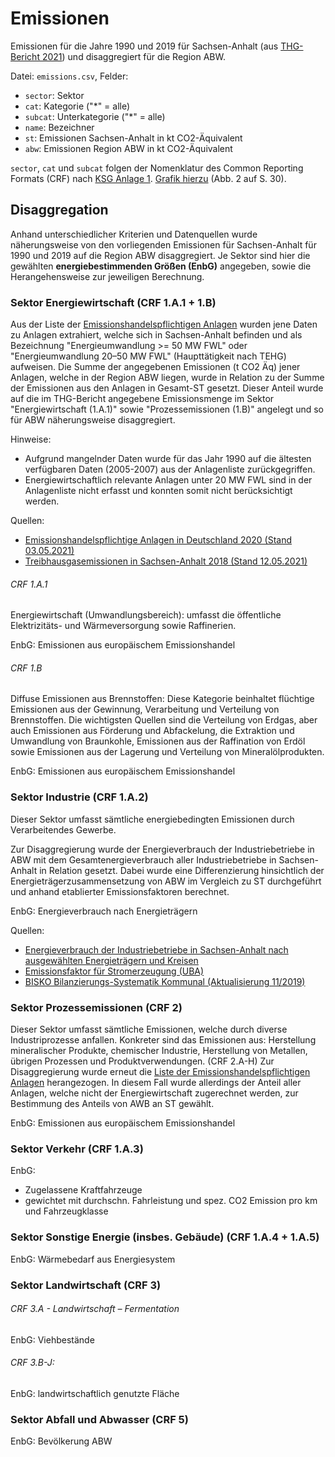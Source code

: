 # Emissionen
Emissionen für die Jahre 1990 und 2019 für Sachsen-Anhalt (aus
[THG-Bericht 2021](https://lau.sachsen-anhalt.de/fileadmin/Bibliothek/Politik_und_Verwaltung/MLU/LAU/Wir_ueber_uns/Publikationen/Fachberichte/Dateien/221014_THG-Bericht.pdf)) und disaggregiert für die Region ABW.

Datei: `emissions.csv`, Felder:
- `sector`: Sektor
- `cat`: Kategorie ("*" = alle)
- `subcat`: Unterkategorie ("*" = alle)
- `name`: Bezeichner
- `st`: Emissionen Sachsen-Anhalt in kt CO2-Äquivalent
- `abw`: Emissionen Region ABW in kt CO2-Äquivalent

`sector`, `cat` und `subcat` folgen der Nomenklatur des Common Reporting Formats
(CRF) nach [KSG Anlage 1](https://www.gesetze-im-internet.de/ksg/anlage_1.html).
[Grafik hierzu](https://expertenrat-klima.de/content/uploads/2023/05/ERK2023_Pruefbericht-Emissionsdaten-des-Jahres-2022.pdf)
(Abb. 2 auf S. 30).

## Disaggregation
Anhand unterschiedlicher Kriterien und Datenquellen wurde näherungsweise von den vorliegenden Emissionen für Sachsen-Anhalt für 1990 und 2019 auf die Region ABW disaggregiert. Je Sektor sind hier die gewählten **energiebestimmenden Größen (EnbG)** angegeben, sowie die Herangehensweise zur jeweiligen Berechnung.

### Sektor Energiewirtschaft (CRF 1.A.1 + 1.B)
Aus der Liste der [Emissionshandelspflichtigen Anlagen](https://www.dehst.de/SharedDocs/downloads/DE/anlagenlisten/2013-2020/2020.pdf?__blob=publicationFile&v=3) wurden jene Daten zu Anlagen extrahiert, welche sich in Sachsen-Anhalt befinden und als Bezeichnung "Energieumwandlung >= 50 MW FWL" oder "Energieumwandlung 20–50 MW FWL" (Haupttätigkeit nach TEHG) aufweisen.
Die Summe der angegebenen Emissionen (t CO2 Äq) jener Anlagen, welche in der Region ABW liegen, wurde in Relation zu der Summe der Emissionen aus den Anlagen in Gesamt-ST gesetzt. Dieser Anteil wurde auf die im THG-Bericht angegebene Emissionsmenge im Sektor "Energiewirtschaft (1.A.1)" sowie "Prozessemissionen (1.B)" angelegt und so für ABW näherungsweise disaggregiert.

Hinweise:
- Aufgrund mangelnder Daten wurde für das Jahr 1990 auf die ältesten verfügbaren Daten (2005-2007) aus der Anlagenliste zurückgegriffen.
- Energiewirtschaftlich relevante Anlagen unter 20 MW FWL sind in der Anlagenliste nicht erfasst und konnten somit nicht berücksichtigt werden.

Quellen:
- [Emissionshandelspflichtige Anlagen in Deutschland 2020 (Stand 03.05.2021)](https://www.dehst.de/SharedDocs/downloads/DE/anlagenlisten/2013-2020/2020.pdf?__blob=publicationFile&v=3)
- [Treibhausgasemissionen in Sachsen-Anhalt 2018 (Stand 12.05.2021)](https://lau.sachsen-anhalt.de/fileadmin/Bibliothek/Politik_und_Verwaltung/MLU/LAU/Wir_ueber_uns/Publikationen/Fachberichte/Dateien/THG_Bericht_2018.pdf)

###### CRF 1.A.1
Energiewirtschaft (Umwandlungsbereich): umfasst die öffentliche Elektrizitäts- und Wärmeversorgung sowie Raffinerien.

EnbG: Emissionen aus europäischem Emissionshandel

###### CRF 1.B
Diffuse Emissionen aus Brennstoffen: Diese Kategorie beinhaltet flüchtige Emissionen aus der Gewinnung, Verarbeitung und Verteilung von Brennstoffen. Die wichtigsten Quellen sind die Verteilung von Erdgas, aber auch Emissionen aus Förderung und Abfackelung, die Extraktion und Umwandlung von Braunkohle, Emissionen aus der Raffination von Erdöl sowie Emissionen aus der Lagerung und Verteilung von Mineralölprodukten.

EnbG: Emissionen aus europäischem Emissionshandel

### Sektor Industrie (CRF 1.A.2)
Dieser Sektor umfasst sämtliche energiebedingten Emissionen durch Verarbeitendes Gewerbe.

Zur Disaggregierung wurde der Energieverbrauch der Industriebetriebe in ABW mit dem Gesamtenergieverbrauch aller Industriebetriebe in Sachsen-Anhalt in Relation gesetzt.
Dabei wurde eine Differenzierung hinsichtlich der Energieträgerzusammensetzung von ABW im Vergleich zu ST durchgeführt und anhand etablierter Emissionsfaktoren berechnet.

EnbG: Energieverbrauch nach Energieträgern

Quellen:
- [Energieverbrauch der Industriebetriebe in Sachsen-Anhalt nach ausgewählten Energieträgern und Kreisen](https://statistik.sachsen-anhalt.de/fileadmin/Bibliothek/Landesaemter/StaLa/startseite/Themen/Energie/Tabellen/Energieverwendung/Energieverbrauch_nach_Kreisen_ab_dem_Jahr_2010.xlsx)
- [Emissionsfaktor für Stromerzeugung (UBA)](https://www.umweltbundesamt.de/sites/default/files/medien/479/bilder/dateien/entwicklung_der_spezifischen_emissionen_des_deutschen_strommix_1990-2020_und_erste_schaetzungen_2021.pdf)
- [BISKO Bilanzierungs-Systematik Kommunal (Aktualisierung 11/2019)](https://www.ifeu.de/fileadmin/uploads/BISKO_Methodenpapier_kurz_ifeu_Nov19.pdf)

### Sektor Prozessemissionen (CRF 2)
Dieser Sektor umfasst sämtliche Emissionen, welche durch diverse Industriprozesse anfallen. Konkreter sind das Emissionen aus: Herstellung mineralischer Produkte, chemischer Industrie, Herstellung von Metallen, übrigen Prozessen und Produktverwendungen. (CRF 2.A-H)
Zur Disaggregierung wurde erneut die [Liste der Emissionshandelspflichtigen Anlagen](https://www.dehst.de/SharedDocs/downloads/DE/anlagenlisten/2013-2020/2020.pdf?__blob=publicationFile&v=3) herangezogen. In diesem Fall wurde allerdings der Anteil aller Anlagen, welche nicht der Energiewirtschaft zugerechnet werden, zur Bestimmung des Anteils von AWB an ST gewählt.

EnbG: Emissionen aus europäischem Emissionshandel

### Sektor Verkehr (CRF 1.A.3)

EnbG:
* Zugelassene Kraftfahrzeuge
* gewichtet mit durchschn. Fahrleistung und spez. CO2 Emission pro km und Fahrzeugklasse

### Sektor Sonstige Energie (insbes. Gebäude) (CRF 1.A.4 + 1.A.5)

EnbG: Wärmebedarf aus Energiesystem

### Sektor Landwirtschaft (CRF 3)

###### CRF 3.A - Landwirtschaft – Fermentation

EnbG: Viehbestände

###### CRF 3.B-J:

EnbG: landwirtschaftlich genutzte Fläche

### Sektor Abfall und Abwasser (CRF 5)

EnbG: Bevölkerung ABW
